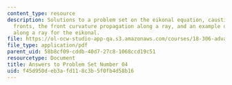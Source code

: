 ```yaml
---
content_type: resource
description: Solutions to a problem set on the eikonal equation, caustics and wave
  fronts, the front curvature propagation along a ray, and an example of a singularity
  along a ray for the eikonal.
file: https://ol-ocw-studio-app-qa.s3.amazonaws.com/courses/18-306-advanced-partial-differential-equations-with-applications-fall-2009/f45d950deb3afd118c3b5f0fb4d58b16_MIT18_306f09_sol_pset_04_09.pdf
file_type: application/pdf
parent_uid: 58b8cf09-cddb-40d7-27c8-1068ccd19c51
resourcetype: Document
title: Answers to Problem Set Number 04
uid: f45d950d-eb3a-fd11-8c3b-5f0fb4d58b16
---
```

